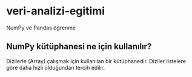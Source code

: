 # veri-analizi-egitimi
NumPy ve Pandas öğrenme

## NumPy kütüphanesi ne için kullanılır?
Dizilerle (Array) çalışmak için kullanılan bir kütüphanedir.
Diziler listelere göre daha hızlı olduğundan tercih edilir. 
